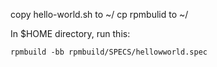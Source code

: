 copy hello-world.sh to ~/
cp rpmbulid to ~/

In $HOME directory, run this:
```
rpmbuild -bb rpmbuild/SPECS/hellowworld.spec
```
